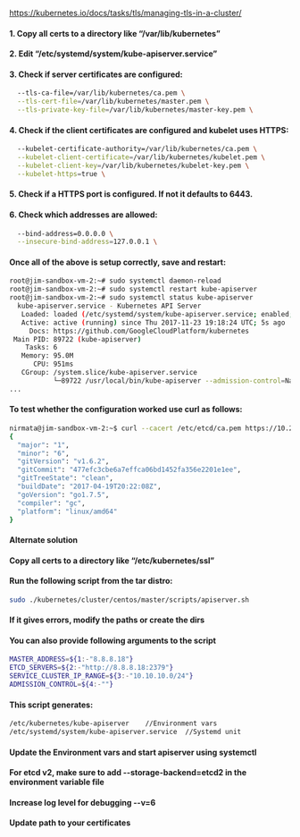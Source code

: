 https://kubernetes.io/docs/tasks/tls/managing-tls-in-a-cluster/

#### 1. Copy all certs to a directory like “/var/lib/kubernetes”
#### 2. Edit “/etc/systemd/system/kube-apiserver.service”
#### 3. Check if server certificates are configured:
```sh
  --tls-ca-file=/var/lib/kubernetes/ca.pem \
  --tls-cert-file=/var/lib/kubernetes/master.pem \
  --tls-private-key-file=/var/lib/kubernetes/master-key.pem \
```
#### 4. Check if the client certificates are configured and kubelet uses HTTPS:
```sh
  --kubelet-certificate-authority=/var/lib/kubernetes/ca.pem \
  --kubelet-client-certificate=/var/lib/kubernetes/kubelet.pem \
  --kubelet-client-key=/var/lib/kubernetes/kubelet-key.pem \
  --kubelet-https=true \
```
#### 5. Check if a HTTPS port is configured. If not it defaults to 6443.
#### 6. Check which addresses are allowed:
```sh
  --bind-address=0.0.0.0 \
  --insecure-bind-address=127.0.0.1 \
```
#### Once all of the above is setup correctly, save and restart:
```sh
root@jim-sandbox-vm-2:~# sudo systemctl daemon-reload
root@jim-sandbox-vm-2:~# sudo systemctl restart kube-apiserver
root@jim-sandbox-vm-2:~# sudo systemctl status kube-apiserver
  kube-apiserver.service - Kubernetes API Server
   Loaded: loaded (/etc/systemd/system/kube-apiserver.service; enabled; vendor preset: enabled)
   Active: active (running) since Thu 2017-11-23 19:18:24 UTC; 5s ago
     Docs: https://github.com/GoogleCloudPlatform/kubernetes
 Main PID: 89722 (kube-apiserver)
    Tasks: 6
   Memory: 95.0M
      CPU: 951ms
   CGroup: /system.slice/kube-apiserver.service
           └─89722 /usr/local/bin/kube-apiserver --admission-control=NamespaceLifecycle,LimitRanger,Serv
...
```
#### To test whether the configuration worked use curl as follows:
```sh
nirmata@jim-sandbox-vm-2:~$ curl --cacert /etc/etcd/ca.pem https://10.20.0.8:6443/version
{
  "major": "1",
  "minor": "6",
  "gitVersion": "v1.6.2",
  "gitCommit": "477efc3cbe6a7effca06bd1452fa356e2201e1ee",
  "gitTreeState": "clean",
  "buildDate": "2017-04-19T20:22:08Z",
  "goVersion": "go1.7.5",
  "compiler": "gc",
  "platform": "linux/amd64"
}
```
#### Alternate solution

#### Copy all certs to a directory like “/etc/kubernetes/ssl”

#### Run the following script from the tar distro:
```sh
sudo ./kubernetes/cluster/centos/master/scripts/apiserver.sh
```
#### If it gives errors, modify the paths or create the dirs
#### You can also provide following arguments to the script
```sh
MASTER_ADDRESS=${1:-"8.8.8.18"}
ETCD_SERVERS=${2:-"http://8.8.8.18:2379"}
SERVICE_CLUSTER_IP_RANGE=${3:-"10.10.10.0/24"}
ADMISSION_CONTROL=${4:-""}
```
#### This script generates:
```sh
/etc/kubernetes/kube-apiserver    //Environment vars
/etc/systemd/system/kube-apiserver.service  //Systemd unit
```
#### Update the Environment vars and start apiserver using systemctl
#### For etcd v2, make sure to add --storage-backend=etcd2 in the environment variable file
#### Increase log level for debugging --v=6
#### Update path to your certificates
